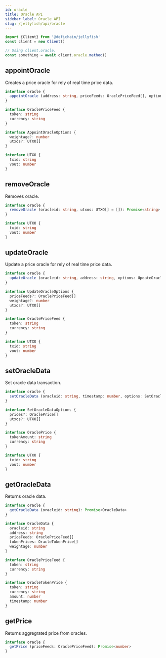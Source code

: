 ```yaml
---
id: oracle
title: Oracle API
sidebar_label: Oracle API
slug: /jellyfish/api/oracle
---
```


```js
import {Client} from '@defichain/jellyfish'
const client = new Client()

// Using client.oracle.
const something = await client.oracle.method()
```

## appointOracle

Creates a price oracle for rely of real time price data.

```ts title="client.oracle.appointOracle()"
interface oracle {
  appointOracle (address: string, priceFeeds: OraclePriceFeed[], options: AppointOracleOptions = {}): Promise<string>
}

interface OraclePriceFeed {
  token: string
  currency: string
}

interface AppointOracleOptions {
  weightage?: number
  utxos?: UTXO[]
}

interface UTXO {
  txid: string
  vout: number
}
```

## removeOracle

Removes oracle.

```ts title="client.oracle.removeOracle()"
interface oracle {
  removeOracle (oracleid: string, utxos: UTXO[] = []): Promise<string>
}

interface UTXO {
  txid: string
  vout: number
}
```

## updateOracle

Update a price oracle for rely of real time price data.

```ts title="client.oracle.updateOracle()"
interface oracle {
  updateOracle (oracleid: string, address: string, options: UpdateOracleOptions = {}): Promise<string>
}

interface UpdateOracleOptions {
  priceFeeds?: OraclePriceFeed[]
  weightage?: number
  utxos?: UTXO[]
}

interface OraclePriceFeed {
  token: string
  currency: string
}

interface UTXO {
  txid: string
  vout: number
}
```

## setOracleData

Set oracle data transaction.

```ts title="client.oracle.setOracleData()"
interface oracle {
  setOracleData (oracleid: string, timestamp: number, options: SetOracleDataOptions = {}): Promise<string>
}

interface SetOracleDataOptions {
  prices?: OraclePrice[]
  utxos?: UTXO[]
}

interface OraclePrice {
  tokenAmount: string
  currency: string
}

interface UTXO {
  txid: string
  vout: number
}
```

## getOracleData

Returns oracle data.

```ts title="client.oracle.getOracleData()"
interface oracle {
  getOracleData (oracleid: string): Promise<OracleData>
}

interface OracleData {
  oracleid: string
  address: string
  priceFeeds: OraclePriceFeed[]
  tokenPrices: OracleTokenPrice[]
  weightage: number
}

interface OraclePriceFeed {
  token: string
  currency: string
}

interface OracleTokenPrice {
  token: string
  currency: string
  amount: number
  timestamp: number
}
```

## getPrice

Returns aggregrated price from oracles.

```ts title="client.oracle.getPrice()"
interface oracle {
  getPrice (priceFeeds: OraclePriceFeed): Promise<number>
}
```
